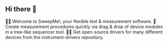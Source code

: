 ## Hi there 👋

🙋‍♀️ Welcome to SweepMe!, your flexible test & measurement software.
:microscope:  Create measurement procedures quickly via drag & drop of device modules in a tree-like sequencer tool.
👩‍💻 Get open-source drivers for many different devices from the instrument-drivers repository.

<!--

**Here are some ideas to get you started:**

🙋‍♀️ A short introduction - what is your organization all about?
🌈 Contribution guidelines - how can the community get involved?
👩‍💻 Useful resources - where can the community find your docs? Is there anything else the community should know?
🍿 Fun facts - what does your team eat for breakfast?
🧙 Remember, you can do mighty things with the power of [Markdown](https://docs.github.com/github/writing-on-github/getting-started-with-writing-and-formatting-on-github/basic-writing-and-formatting-syntax)
-->
